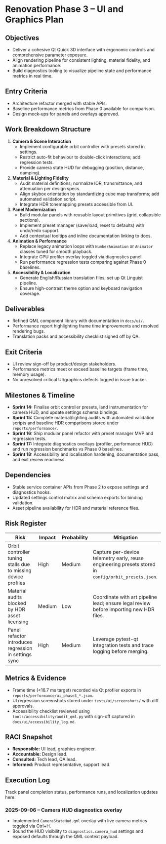 # Renovation Phase 3 – UI and Graphics Plan

## Objectives
- Deliver a cohesive Qt Quick 3D interface with ergonomic controls and comprehensive parameter exposure.
- Align rendering pipeline for consistent lighting, material fidelity, and animation performance.
- Build diagnostics tooling to visualize pipeline state and performance metrics in real time.

## Entry Criteria
- Architecture refactor merged with stable APIs.
- Baseline performance metrics from Phase 0 available for comparison.
- Design mock-ups for panels and overlays approved.

## Work Breakdown Structure
1. **Camera & Scene Interaction**
   - Implement configurable orbit controller with presets stored in settings.
   - Restrict auto-fit behaviour to double-click interactions; add regression tests.
   - Provide camera state HUD for debugging (position, distance, damping).
2. **Material & Lighting Fidelity**
   - Audit material definitions; normalize IOR, transmittance, and attenuation per design specs.
   - Align skybox orientation by standardizing cube map transforms; add automated validation script.
   - Integrate HDR tonemapping presets accessible from UI.
3. **Panel Modernization**
   - Build modular panels with reusable layout primitives (grid, collapsible sections).
   - Implement preset manager (save/load, reset to defaults) with undo/redo support.
   - Add contextual tooltips and inline documentation linking to docs.
4. **Animation & Performance**
   - Replace legacy animation loops with `NumberAnimation` or `Animator` classes tuned for smooth playback.
   - Integrate GPU profiler overlay toggled via diagnostics panel.
   - Run performance regression tests comparing against Phase 0 baselines.
5. **Accessibility & Localization**
   - Generate English/Russian translation files; set up Qt Linguist pipeline.
   - Ensure high-contrast theme option and keyboard navigation coverage.

## Deliverables
- Refined QML component library with documentation in `docs/ui/`.
- Performance report highlighting frame time improvements and resolved rendering bugs.
- Translation packs and accessibility checklist signed off by QA.

## Exit Criteria
- UI review sign-off by product/design stakeholders.
- Performance metrics meet or exceed baseline targets (frame time, memory usage).
- No unresolved critical UI/graphics defects logged in issue tracker.

## Milestones & Timeline
- **Sprint 14:** Finalise orbit controller presets, land instrumentation for camera
  HUD, and update settings schema bindings.
- **Sprint 15:** Complete material/lighting audits with automated validation
  scripts and baseline HDR comparisons stored under `reports/performance/`.
- **Sprint 16:** Ship modular panel refactor with preset manager MVP and
  regression tests.
- **Sprint 17:** Integrate diagnostics overlays (profiler, performance HUD) and
  run regression benchmarks vs Phase 0 baselines.
- **Sprint 18:** Accessibility and localisation hardening, documentation pass,
  and exit review readiness.

## Dependencies
- Stable service container APIs from Phase 2 to expose settings and diagnostics
  hooks.
- Updated settings control matrix and schema exports for binding validation.
- Asset pipeline availability for HDR and material reference files.

## Risk Register
| Risk | Impact | Probability | Mitigation |
| --- | --- | --- | --- |
| Orbit controller tuning stalls due to missing device profiles | High | Medium | Capture per-device telemetry early, reuse engineering presets stored in `config/orbit_presets.json`. |
| Material audits blocked by HDR asset licensing | Medium | Low | Coordinate with art pipeline lead; ensure legal review before importing new HDR files. |
| Panel refactor introduces regression in settings sync | High | Medium | Leverage pytest-qt integration tests and trace logging before merging. |

## Metrics & Evidence
- Frame time (<16.7 ms target) recorded via Qt profiler exports in
  `reports/performance/ui_phase3_*.json`.
- UI regression screenshots stored under `tests/ui/screenshots/` with diff
  approvals.
- Accessibility checklist reviewed using `tools/accessibility/audit_qml.py` with
  sign-off captured in `docs/ui/accessibility_log.md`.

## RACI Snapshot
- **Responsible:** UI lead, graphics engineer.
- **Accountable:** Design lead.
- **Consulted:** Tech lead, QA lead.
- **Informed:** Product representative, support lead.

## Execution Log
Track panel completion status, performance runs, and localization updates here.

### 2025-09-06 – Camera HUD diagnostics overlay
- Implemented `CameraStateHud.qml` overlay with live camera metrics toggled via Ctrl+H.
- Bound the HUD visibility to `diagnostics.camera_hud` settings and exposed defaults through the QML context payload.

